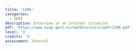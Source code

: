 ```yaml
---
title: '1296'
categories:
  - VEN3
description: Interview in an informal situation
pdf: 'https://www.nzqa.govt.nz/nqfdocs/units/pdf/1296.pdf'
level: '3'
credits: '3'
assessment: Internal
---
```


